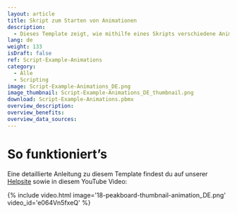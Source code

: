 ```yaml
---
layout: article
title: Skript zum Starten von Animationen
description: 
  - Dieses Template zeigt, wie mithilfe eines Skripts verschiedene Animationen für ein ausgewähltes Control gestartet werden können.
lang: de
weight: 133
isDraft: false
ref: Script-Example-Animations
category:
  - Alle
  - Scripting
image: Script-Example-Animations_DE.png
image_thumbnail: Script-Example-Animations_DE_thumbnail.png
download: Script-Example-Animations.pbmx
overview_description:
overview_benefits:
overview_data_sources:
---
```


# So funktioniert’s
Eine detaillierte Anleitung zu diesem Template findest du auf unserer [Helpsite](https://help.peakboard.com/scripting/Script%20Templates/de-script-animations.html) sowie in diesem YouTube Video:

{% include video.html image='18-peakboard-thumbnail-animation_DE.png' video_id='e064Vn5fxeQ' %}
